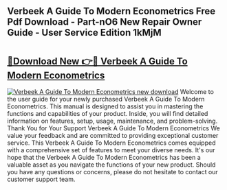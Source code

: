 ## Verbeek A Guide To Modern Econometrics Free Pdf Download - Part-nO6 New Repair Owner Guide - User Service Edition 1kMjM

# <h2><a href="http://bc6708.oget.top/?id=Verbeek+A+Guide+To+Modern+Econometrics">🔗Download New 👉🔴 Verbeek A Guide To Modern Econometrics</a></h2>

[![Verbeek A Guide To Modern Econometrics new download](https://i.imgur.com/5g1atiW.png)](http://bc6708.oget.top/?id=Verbeek+A+Guide+To+Modern+Econometrics)
Welcome to the user guide for your newly purchased Verbeek A Guide To Modern Econometrics. This manual is designed to assist you in mastering the functions and capabilities of your product. Inside, you will find detailed information on features, setup, usage, maintenance, and problem-solving. Thank You for Your Support Verbeek A Guide To Modern Econometrics We value your feedback and are committed to providing exceptional customer service. This Verbeek A Guide To Modern Econometrics comes equipped with a comprehensive set of features to meet your diverse needs. It's our hope that the Verbeek A Guide To Modern Econometrics has been a valuable asset as you navigate the functions of your new product. Should you have any questions or concerns, please do not hesitate to contact our customer support team.
